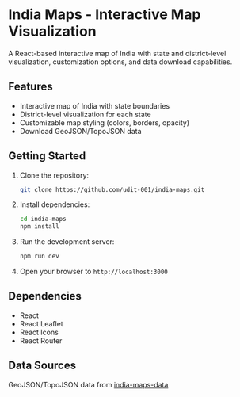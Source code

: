 # India Maps - Interactive Map Visualization

A React-based interactive map of India with state and district-level visualization, customization options, and data download capabilities.

## Features

- Interactive map of India with state boundaries
- District-level visualization for each state
- Customizable map styling (colors, borders, opacity)
- Download GeoJSON/TopoJSON data

## Getting Started

1. Clone the repository:
   ```bash
   git clone https://github.com/udit-001/india-maps.git
   ```
2. Install dependencies:
   ```bash
   cd india-maps
   npm install
   ```
3. Run the development server:
   ```bash
   npm run dev
   ```
4. Open your browser to `http://localhost:3000`

## Dependencies
- React
- React Leaflet
- React Icons
- React Router

## Data Sources
GeoJSON/TopoJSON data from [india-maps-data](https://github.com/udit-001/india-maps-data)
